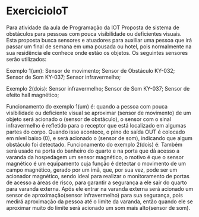 # ExercicioIoT
Para atividade da aula de Programação da IOT
Proposta de sistema de obstáculos para pessoas com pouca visibilidade ou deficientes visuais.
Esta proposta busca sensores e atuadores para auxiliar uma pessoa que irá passar um final de semana em uma pousada ou hotel, pois normalmente na sua residência ele conhece onde estão os objetos.  Os seguintes sensores serão utilizados:

Exemplo 1(um):
Sensor de movimento;
Sensor de Obstáculo KY-032;
Sensor de Som KY-037;
Sensor infravermelho;

Exemplo 2(dois):
Sensor infravermelho;
Sensor de Som KY-037;
Sensor de efeito hall magnético;

Funcionamento do exemplo 1(um) é: quando a pessoa com pouca visibilidade ou deficiente visual se aproximar (sensor de movimento) de um objeto será acionado o (sensor de obstáculo), o sensor com o sinal infravermelho é refletido para o receptor que está localizado em algumas partes do corpo. 
Quando isso acontece, o pino de saída OUT é colocado em nível baixo (0), e será acionado o (sensor de som), indicando que algum obstáculo foi detectado.
Funcionamento do exemplo 2(dois) é:
Também será usado na porta do banheiro do quarto e na porta que dá acesso a varanda da hospedagem um sensor magnético, o motivo é que o sensor magnético é um equipamento cuja função é detectar o movimento de um campo magnético, gerado por um ímã, que, por sua vez, pode ser um acionador magnético, sendo ideal para realizar o monitoramento de portas de acesso a áreas de risco, para garantir a segurança a ele sair do quarto para varanda externa.
 Após ele entrar na varanda externa será acionado um sensor de aproximação(sensor infravermelho) para sua segurança, pois medirá aproximação da pessoa até o limite da varanda, então quando ele se aproximar muito do limite será acionado um som mais alto(sensor de som).
